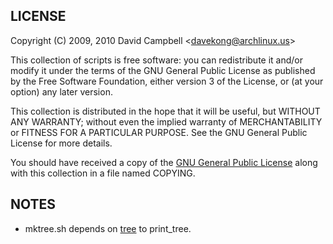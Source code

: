 LICENSE
-------

Copyright (C) 2009, 2010 David Campbell <<davekong@archlinux.us>>

This collection of scripts is free software: you can redistribute it and/or modify
it under the terms of the GNU General Public License as published by
the Free Software Foundation, either version 3 of the License, or
(at your option) any later version.

This collection is distributed in the hope that it will be useful,
but WITHOUT ANY WARRANTY; without even the implied warranty of
MERCHANTABILITY or FITNESS FOR A PARTICULAR PURPOSE.  See the
GNU General Public License for more details.

You should have received a copy of the [GNU General Public License][0]
along with this collection in a file named COPYING. 

  [0]: http://www.gnu.org/licenses/ "The GPL"


NOTES
-----

- mktree.sh depends on [tree][] to print_tree.

  [tree]: http://mama.indstate.edu/users/ice/tree/ "Tree Homepage"
